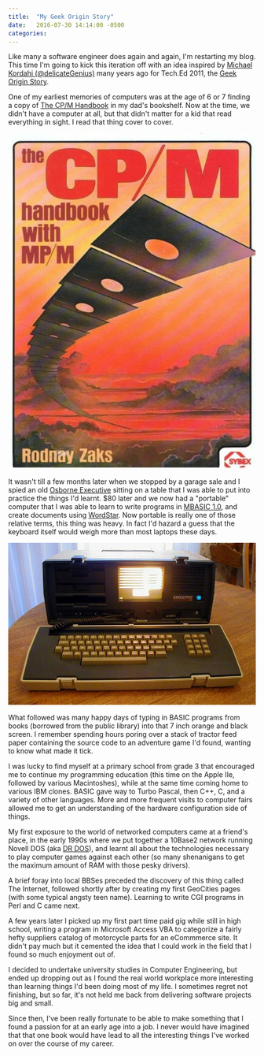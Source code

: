```yaml
---
title:  "My Geek Origin Story"
date:   2016-07-30 14:14:00 -0500
categories:
---
```

Like many a software engineer does again and again, I'm restarting my blog.
This time I'm going to kick this iteration off with an idea inspired by
[Michael Kordahi (@delicateGenius)](http://delicategeniusblog.com)
many years ago for Tech.Ed 2011, the
[Geek Origin Story](http://delicategeniusblog.com/my-geek-origin-story-whats-yours/).

One of my earliest memories of computers was at the age of 6 or 7 finding a copy
of [The CP/M Handbook](https://www.amazon.com/CP-Handbook-Mp-Rodnay-Zaks/dp/0895880482)
in my dad's bookshelf. Now at the time, we didn't have a computer at all, but
that didn't matter for a kid that read everything in sight. I read that thing
cover to cover.

![The CPM Handbook](/images/The_CPM_Handbook_with_MPM.jpg)

It wasn't till a few months later when we stopped by a garage sale and I spied
an old [Osborne Executive](https://en.wikipedia.org/wiki/Osborne_Executive)
sitting on a table that I was able to put into practice the things I'd learnt.
$80 later and we now had a "portable" computer that I was able to learn to write programs in [MBASIC 1.0](https://en.wikipedia.org/wiki/MBASIC), and create documents
using [WordStar](https://en.wikipedia.org/wiki/WordStar). Now portable is really
one of those relative terms, this thing was heavy. In fact I'd hazard a guess
that the keyboard itself would weigh more than most laptops these days.

![Osborne Executive](/images/OsborneExecutive1983.jpg)

What followed was many happy days of typing in BASIC programs from books
(borrowed from the public library) into that 7 inch orange and black screen.
I remember spending hours poring over a stack of tractor feed paper containing
the source code to an adventure game I'd found, wanting to know what made it
tick.

I was lucky to find myself at a primary school from grade 3 that encouraged me
to continue my programming education (this time on the Apple IIe, followed by
various Macintoshes), while at the same time coming home to various IBM clones.
BASIC gave way to Turbo Pascal, then C++, C, and a variety of other languages.
More and more frequent visits to computer fairs allowed me to get an
understanding of the hardware configuration side of things.

My first exposure to the world of networked computers came at a friend's place,
in the early 1990s where we put together a 10Base2 network running Novell DOS
(aka [DR DOS](https://en.wikipedia.org/wiki/DR-DOS)), and learnt all about the
technologies necessary to play computer games against each other (so many
shenanigans to get the maximum amount of RAM with those pesky drivers).

A brief foray into local BBSes preceded the discovery of this thing called The
Internet, followed shortly after by creating my first GeoCities pages (with some
typical angsty teen name). Learning to write CGI programs in Perl and C came
next.

A few years later I picked up my first part time paid gig while still in high
school, writing a program in Microsoft Access VBA to categorize a fairly hefty
suppliers catalog of motorcycle parts for an eCommmerce site. It didn't pay much
but it cemented the idea that I could work in the field that I found so much
enjoyment out of.

I decided to undertake university studies in Computer Engineering, but ended up
dropping out as I found the real world workplace more interesting than learning
things I'd been doing most of my life. I sometimes regret not finishing, but so
far, it's not held me back from delivering software projects big and small.

Since then, I've been really fortunate to be able to make something that I found
a passion for at an early age into a job. I never would have imagined that that
one book would have lead to all the interesting things I've worked on over the
course of my career.
